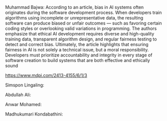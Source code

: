 Muhammad Bajwa:
According to an article, bias in AI systems often originates during the software development process.
When developers train algorithms using incomplete or unrepresentative data, the resulting software can produce biased or unfair outcomes — such as favoring certain coding styles or overlooking valid variations in programming.
The authors emphasize that ethical AI development requires diverse and high-quality training data, transparent algorithm design, and regular fairness testing to detect and correct bias.
Ultimately, the article highlights that ensuring fairness in AI is not solely a technical issue, but a moral responsibility. Developers must prioritize accountability and integrity in every stage of software creation to build systems that are both effective and ethically sound


https://www.mdpi.com/2413-4155/6/1/3

Simspon Lingaling:

Abdullah Ali:

Anwar Mohamed:

Madhukumari Kondabathini:

